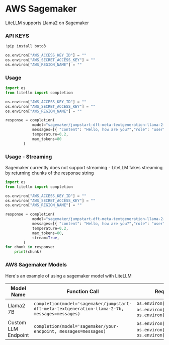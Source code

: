 # AWS Sagemaker
LiteLLM supports Llama2 on Sagemaker

### API KEYS
```python
!pip install boto3

os.environ["AWS_ACCESS_KEY_ID"] = ""
os.environ["AWS_SECRET_ACCESS_KEY"] = ""
os.environ["AWS_REGION_NAME"] = ""
```

### Usage
```python
import os
from litellm import completion

os.environ["AWS_ACCESS_KEY_ID"] = ""
os.environ["AWS_SECRET_ACCESS_KEY"] = ""
os.environ["AWS_REGION_NAME"] = ""

response = completion(
            model="sagemaker/jumpstart-dft-meta-textgeneration-llama-2-7b",
            messages=[{ "content": "Hello, how are you?","role": "user"}],
            temperature=0.2,
            max_tokens=80
        )
```

### Usage - Streaming
Sagemaker currently does not support streaming - LiteLLM fakes streaming by returning chunks of the response string

```python
import os
from litellm import completion

os.environ["AWS_ACCESS_KEY_ID"] = ""
os.environ["AWS_SECRET_ACCESS_KEY"] = ""
os.environ["AWS_REGION_NAME"] = ""

response = completion(
            model="sagemaker/jumpstart-dft-meta-textgeneration-llama-2-7b",
            messages=[{ "content": "Hello, how are you?","role": "user"}],
            temperature=0.2,
            max_tokens=80,
            stream=True,
        )
for chunk in response:
    print(chunk)
```

### AWS Sagemaker Models
Here's an example of using a sagemaker model with LiteLLM

| Model Name       | Function Call                                  | Required OS Variables              |
|------------------|--------------------------------------------|------------------------------------|
| Llama2 7B        | `completion(model='sagemaker/jumpstart-dft-meta-textgeneration-llama-2-7b, messages=messages)`   | `os.environ['AWS_ACCESS_KEY_ID']`, `os.environ['AWS_SECRET_ACCESS_KEY']`, `os.environ['AWS_REGION_NAME']`     |
| Custom LLM Endpoint        | `completion(model='sagemaker/your-endpoint, messages=messages)`   | `os.environ['AWS_ACCESS_KEY_ID']`, `os.environ['AWS_SECRET_ACCESS_KEY']`, `os.environ['AWS_REGION_NAME']`     |
